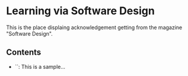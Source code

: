 # Learning via Software Design
This is the place displaing acknowledgement getting from the magazine "Software Design".

## Contents
* ``: This is a sample...
